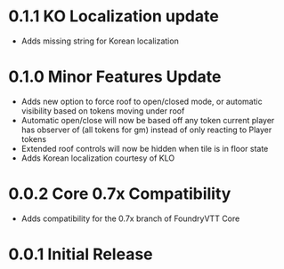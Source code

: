 # 0.1.1 KO Localization update
- Adds missing string for Korean localization

# 0.1.0 Minor Features Update
- Adds new option to force roof to open/closed mode, or automatic visibility based on tokens moving under roof
- Automatic open/close will now be based off any token current player has observer of (all tokens for gm) instead of only reacting to Player tokens
- Extended roof controls will now be hidden when tile is in floor state
- Adds Korean localization courtesy of KLO

# 0.0.2 Core 0.7x Compatibility
- Adds compatibility for the 0.7x branch of FoundryVTT Core

# 0.0.1 Initial Release